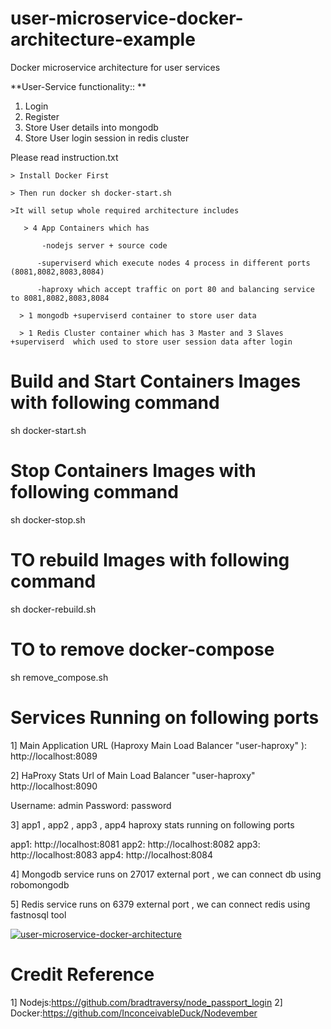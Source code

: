 # user-microservice-docker-architecture-example
Docker microservice architecture for user services 

**User-Service functionality:: **
1. Login 
2. Register
3. Store User details into mongodb
4. Store User login session in redis cluster


Please read instruction.txt

    > Install Docker First

    > Then run docker sh docker-start.sh   

    >It will setup whole required architecture includes 

       > 4 App Containers which has

           -nodejs server + source code 

          -superviserd which execute nodes 4 process in different ports (8081,8082,8083,8084)

          -haproxy which accept traffic on port 80 and balancing service to 8081,8082,8083,8084

      > 1 mongodb +superviserd container to store user data

      > 1 Redis Cluster container which has 3 Master and 3 Slaves +superviserd  which used to store user session data after login
	  

# Build and Start Containers Images with following command
sh docker-start.sh

# Stop Containers Images with following command
sh docker-stop.sh

# TO rebuild Images with following command
sh docker-rebuild.sh

# TO to remove docker-compose 
sh remove_compose.sh

# Services Running on following ports

1] Main Application URL (Haproxy Main Load Balancer "user-haproxy" ):
http://localhost:8089

2] HaProxy Stats Url of Main Load Balancer "user-haproxy"
http://localhost:8090

Username: admin
Password: password

3] app1 , app2 , app3 , app4 haproxy stats running on following ports

app1:  http://localhost:8081
app2:  http://localhost:8082
app3:  http://localhost:8083
app4:  http://localhost:8084

4] Mongodb service runs on 27017 external port , we can connect db using robomongodb

5] Redis service runs on 6379 external port , we can connect redis using fastnosql tool

[![user-microservice-docker-architecture](https://raw.githubusercontent.com/sinalkar/user-microservice-docker-architecture-example/master/User-Service.png "user-microservice-docker-architecture")](https://raw.githubusercontent.com/sinalkar/user-microservice-docker-architecture-example/master/User-Service.png "user-microservice-docker-architecture")


# Credit Reference
1] Nodejs:https://github.com/bradtraversy/node_passport_login
2] Docker:https://github.com/InconceivableDuck/Nodevember
